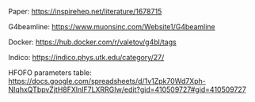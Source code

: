 Paper: https://inspirehep.net/literature/1678715

G4beamline: https://www.muonsinc.com/Website1/G4beamline

Docker: https://hub.docker.com/r/valetov/g4bl/tags

Indico: https://indico.phys.utk.edu/category/27/

HFOFO parameters table: https://docs.google.com/spreadsheets/d/1v1Zpk70Wd7Xph-NIqhxQTbpvZjtH8FXlnIF7LXRRGIw/edit?gid=410509727#gid=410509727
